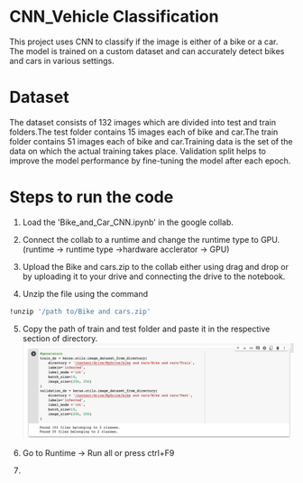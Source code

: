 # CNN_Vehicle Classification

This project uses CNN to classify if the image is either of a bike or a car. The model is trained on a custom dataset and can accurately detect bikes and cars in various settings.

# Dataset

The dataset consists of 132 images which are divided into test and train folders.The test folder contains 15 images each of bike and car.The train folder contains 51 images each of bike and car.Training data is the set of the data on which the actual training takes place. Validation split helps to improve the model performance by fine-tuning the model after each epoch.

# Steps to run the code

1. Load the 'Bike_and_Car_CNN.ipynb' in the google collab.

2. Connect the collab to a runtime and change the runtime type to GPU. (runtime -> runtime type ->hardware acclerator -> GPU)

3. Upload the Bike and cars.zip to the collab either using drag and drop or by uploading it to your drive and connecting the drive to the notebook.

4. Unzip the file using the command
```bash 
!unzip '/path to/Bike and cars.zip'
```

5. Copy the path of train and test folder and paste it in the respective section of directory.
<img src="https://github.com/TriptanjanaS07/CNN_VehicleClassification/blob/main/CNN%20Readme%20Images/Screenshot%202023-04-25%20at%202.22.48%20PM.png" style=""></img>

6. Go to Runtime -> Run all or press ctrl+F9

7.
